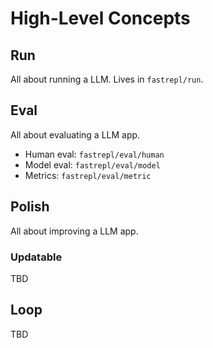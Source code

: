 # High-Level Concepts

## Run
All about running a LLM. Lives in `fastrepl/run`.

## Eval
All about evaluating a LLM app.

- Human eval: `fastrepl/eval/human`
- Model eval: `fastrepl/eval/model`
- Metrics: `fastrepl/eval/metric`

## Polish
All about improving a LLM app.

### Updatable
TBD

## Loop
TBD

